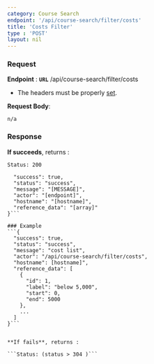 ```yaml
---
category: Course Search
endpoint: '/api/course-search/filter/costs'
title: 'Costs Filter'
type : 'POST'
layout: nil
---
```


### Request

**Endpoint** : **`URL`** /api/course-search/filter/costs

* The headers must be properly [set](#/Info-setting-headers).

**Request Body**: 

```n/a```

### Response

**If succeeds**, returns : 

```Status: 200```
```{
  "success": true,
  "status": "success",
  "message": "[MESSAGE]",
  "actor": "[endpoint]",
  "hostname": "[hostname]",
  "reference_data": "[array]"
}```

### Example
```{
  "success": true,
  "status": "success",
  "message": "cost list",
  "actor": "/api/course-search/filter/costs",
  "hostname": [hostname]",
  "reference_data": [
    {
      "id": 1,
      "label": "below 5,000",
      "start": 0,
      "end": 5000
    },
    ...
  ]
}```


**If fails**, returns : 

```Status: (status > 304 )```
